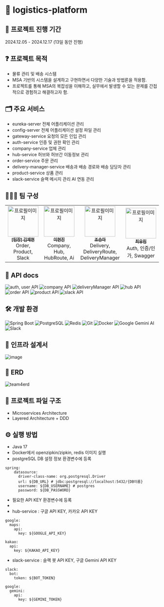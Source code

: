 # 🚚 logistics-platform

## 📅 프로젝트 진행 기간

2024.12.05 - 2024.12.17 (13일 동안 진행)

## ❓ 프로젝트 목적
- 물류 관리 및 배송 시스템
- MSA 기반의 시스템을 설계하고 구현하면서 다양한 기술과 방법론을 적용함.
- 프로젝트를 통해 MSA의 복잡성을 이해하고, 실무에서 발생할 수 있는 문제를 간접적으로 경험하고 해결하고자 함.  

## 🗂️ 주요 서비스
- eureka-server
전체 어플리케이션 관리
- config-server
전체 어플리케이션 설정 파일 관리
- gateway-service
요청의 모든 인입 관리
- auth-service
인증 및 권한 확인 관리
- company-service
업체 관리
- hub-service
허브와 허브간 이동정보 관리
- order-service
주문 관리
- delivery-manager-service
배송과 배송 경로와 배송 담당자 관리
- product-service
상품 관리
- slack-service
슬랙 메시지 관리
AI 연동 관리
  
## 🧑🏻‍💻 팀 구성
<table>
<tbody>
<tr>
<td align="center">
<a href="https://github.com/k-jaehyun">
<img src="" width="100px;" alt="프로필이미지"/>
<br />
<sub><b>[팀장] 김재현</b></sub>
<br />
</a>
<span>Order, Product, Slack</span>
</td>
<td align="center">
<a href="https://github.com/drinkgalaxy">
<img src="docs/images/hyunjin.jpg" width="100px;" alt="프로필이미지"/>
<br />
<sub><b>이현진</b></sub>
<br />
</a>
<span>Company, Hub, HubRoute, Ai</span>
</td>
<td align="center">
<a href="https://github.com/hiimsajo">
<img src="docs/images/seunga.jpg" width="100px;" alt="프로필이미지"/>
<br />
<sub><b>조승아</b></sub>
</a>
<br />
<span>Delivery, DeliveryRoute, DeliveryManager</span>
</td>
<td align="center">
<a href="https://github.com/Yuurim98">
<img src="docs/images/yurim.jpg" width="100px;" alt="프로필이미지"/>
<br />
<sub><b>최유림</b></span>
<br />
</a>
<span>Auth, 인증/인가, Swagger</span>
</td>
</tr>
</tbody>
</table>

## 📄 API docs
<img src="docs/images/auth, user API.png" alt="auth, user API"/>
<img src="docs/images/company API.png" alt="company API"/>
<img src="docs/images/deliveryManager API.png" alt="deliveryManager API"/>
<img src="docs/images/hub API.png" alt="hub API"/>
<img src="docs/images/order API.png" alt="order API"/>
<img src="docs/images/product API.png" alt="product API"/>
<img src="docs/images/slack API.png" alt="slack API"/>

## 🛠 개발 환경
![Spring Boot](https://img.shields.io/badge/Spring%20Boot-6DB33F?style=for-the-badge&logo=springboot&logoColor=white)
![PostgreSQL](https://img.shields.io/badge/PostgreSQL-336791?style=for-the-badge&logo=postgresql&logoColor=white)
![Redis](https://img.shields.io/badge/redis-%23DD0031.svg?style=for-the-badge&logo=redis&logoColor=white)
![Git](https://img.shields.io/badge/Git-F05032?style=for-the-badge&logo=git&logoColor=white)
![Docker](https://img.shields.io/badge/docker-%230db7ed.svg?style=for-the-badge&logo=docker&logoColor=white)
![Google Gemini AI](https://img.shields.io/badge/Google%20Gemini%20AI-4285F4?style=for-the-badge&logo=google&logoColor=white)
![Slack](https://img.shields.io/badge/Slack-4A154B?style=for-the-badge&logo=slack&logoColor=white)

## 📃 인프라 설계서
![image](https://github.com/user-attachments/assets/776d0bfe-0a3f-44fe-96bd-58a476a28c87)


## 📑 ERD
![team4erd](https://github.com/user-attachments/assets/297b320f-a622-4329-8847-8ff088fe336e)

## 📁 프로젝트 파일 구조
- Microservices Architecture
- Layered Architecture + DDD

## ⚙️ 실행 방법
- Java 17
- Docker에서 openzipkin/zipkin, redis 이미지 실행
- postgreSQL DB 설정 정보 환경변수에 등록
```
spring:
    datasource:
      driver-class-name: org.postgresql.Driver
      url: ${DB_URL} # jdbc:postgresql://localhost:5432/{DB이름}
      username: ${DB_USERNAME} # postgres
      password: ${DB_PASSWORD}
```

- 필요한 API KEY 환경변수에 등록
- 
- hub-service : 구글 API KEY, 카카오 API KEY
```
google:
  maps:
    api:
      key: ${GOOGLE_API_KEY}

kakao:
  api:
    key: ${KAKAO_API_KEY}
```
  
- slack-service : 슬랙 봇 API KEY, 구글 Gemini API KEY
```
slack:
  bot:
    token: ${BOT_TOKEN}

google:
  gemini:
    api:
      key: ${GEMINI_TOKEN}
```

  
